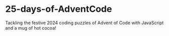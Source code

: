 # 25-days-of-AdventCode
Tackling the festive 2024 coding puzzles of Advent of Code with JavaScript and a mug of hot cocoa!
